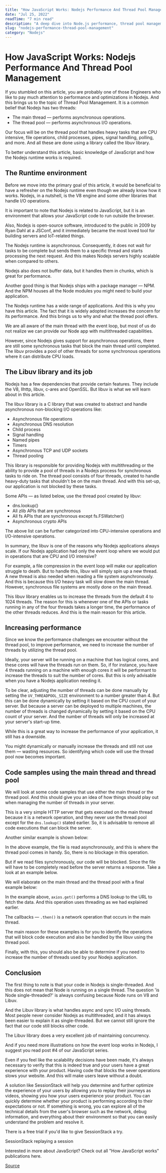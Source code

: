 ```yaml
---
title: "How JavaScript Works: Nodejs Performance And Thread Pool Management"
date: "Jul 25, 2022"
readTime: "7 min read"
description: "A deep dive into Node.js performance, thread pool management, and the role of libuv in asynchronous operations."
slug: "nodejs-performance-thread-pool-management"
category: "Nodejs"
---
```


# How JavaScript Works: Nodejs Performance And Thread Pool Management

If you stumbled on this article, you are probably one of those Engineers who like to pay much attention to performance and optimizations in Nodejs. And this brings us to the topic of Thread Pool Management. It is a common belief that Nodejs has two threads:

* The main thread — performs asynchronous operations.
* The thread pool — performs asynchronous I/O operations.

Our focus will be on the thread pool that handles heavy tasks that are CPU intensive, file operations, child processes, pipes, signal handling, polling, and more. And all these are done using a library called the libuv library.

To better understand this article, basic knowledge of JavaScript and how the Nodejs runtime works is required.

## The Runtime environment

Before we move into the primary goal of this article, it would be beneficial to have a refresher on the Nodejs runtime even though we already know how it works. Nodejs, in a nutshell, is the V8 engine and some other libraries that handle I/O operations.

It is important to note that Nodejs is related to JavaScript, but it is an environment that allows your JavaScript code to run outside the browser.

Also, Nodejs is open-source software, introduced to the public in 2009 by Ryan Dahl at a JSConf, and it immediately became the most loved tool for building servers and IoT-related things.

The Nodejs runtime is asynchronous. Consequently, it does not wait for tasks to be complete but sends them to a specific thread and starts processing the next request. And this makes Nodejs servers highly scalable when compared to others.

Nodejs also does not buffer data, but it handles them in chunks, which is great for performance.

Another good thing is that Nodejs ships with a package manager — NPM. And the NPM houses all the Node modules you might need to build your application.

The Nodejs runtime has a wide range of applications. And this is why you have this article. The fact that it is widely adopted increases the concern for its performance. And this brings us to why and what the thread pool offers.

We are all aware of the main thread with the event loop, but most of us do not realize we can provide our Node app with multithreaded capabilities.

However, since Nodejs gives support for asynchronous operations, there are still some synchronous tasks that block the main thread until completed. The libuv provides a pool of other threads for some synchronous operations where it can distribute CPU loads.

## The Libuv library and its job

Nodejs has a few dependencies that provide certain features. They include the V8, llhttp, libuv, c-ares and OpenSSL. But libuv is what we will learn about in this article.

The libuv library is a C library that was created to abstract and handle asynchronous non-blocking I/O operations like:

* Asynchronous file operations
* Asynchronous DNS resolution
* Child process
* Signal handling
* Named pipes
* Timers
* Asynchronous TCP and UDP sockets
* Thread pooling

This library is responsible for providing Nodejs with multithreading or the ability to provide a pool of threads in a Nodejs process for synchronous tasks to ride on. The thread pool consists of four threads, created to handle heavy-duty tasks that shouldn't be on the main thread. And with this set-up, our application is not blocked by these tasks.

Some APIs — as listed below, use the thread pool created by libuv:

* dns.lookup()
* All zlib APIs that are synchronous
* All fs APIs that are synchronous except fs.FSWatcher()
* Asynchronous crypto APIs

The above list can be further categorized into CPU-intensive operations and I/O-intensive operations.

In summary, the libuv is one of the reasons why Nodejs applications always scale. If our Nodejs application had only the event loop where we would put in operations that are CPU and I/O intensive?

For example, a file compression in the event loop will make our application struggle to death. But to handle this, libuv will simply spin up a new thread. A new thread is also needed when reading a file system asynchronously. And this is because this I/O heavy task will slow down the main thread. However, synchronous file systems are mostly done on the main thread.

This libuv library enables us to increase the threads from the default 4 to 1024 threads. The reason for this is whenever one of the APIs or tasks running in any of the four threads takes a longer time, the performance of the other threads reduces. And this is the main reason for this article.

## Increasing performance

Since we know the performance challenges we encounter without the thread pool, to improve performance, we need to increase the number of threads by utilizing the thread pool.

Ideally, your server will be running on a machine that has logical cores, and these cores will have the threads run on them. So, if for instance, you have 4 threads running on a machine with enough cores it will be performant to increase the threads to suit the number of cores. But this is only advisable when you have a Nodejs application needing it.

To be clear, adjusting the number of threads can be done manually by setting the `UV_THREADPOOL_SIZE` environment to a number greater than 4. But this can be done dynamically by setting it based on the CPU count of your server. But because a server can be deployed to multiple machines, the number of threads is changed dynamically by setting it based on the CPU count of your server. And the number of threads will only be increased at your server's start-up time.

While this is a great way to increase the performance of your application, it still has a downside.

You might dynamically or manually increase the threads and still not use them — wasting resources. So identifying which code will use the thread pool now becomes important.

## Code samples using the main thread and thread pool

We will look at some code samples that use either the main thread or the thread pool. And this should give you an idea of how things should play out when managing the number of threads in your server.

This is a very simple HTTP server that gets executed on the main thread because it is a network operation, and they never use the thread pool except for the `dns.lookup()` stated earlier. So, it is advisable to remove all code executions that can block the server.

Another similar example is shown below:

In the above example, the file is read asynchronously, and this is where the thread pool comes in handy. So, there is no blockage in this operation.

But if we read files synchronously, our code will be blocked. Since the file will have to be completely read before the server returns a response. Take a look at an example below.

We will elaborate on the main thread and the thread pool with a final example below:

In the example above, `axios.get()` performs a DNS lookup to the URL to fetch the data. And this operation uses threading as we had explained earlier.

The callbacks — `.then()` is a network operation that occurs in the main thread.

The main reason for these examples is for you to identify the operations that will block code execution and also be handled by the libuv using the thread pool.

Finally, with this, you should also be able to determine if you need to increase the number of threads used by your Nodejs application.

## Conclusion

The first thing to note is that your code in Nodejs is single-threaded. And this does not mean that Node is running on a single thread. The question 'is Node single-threaded?' is always confusing because Node runs on V8 and Libuv.

And the Libuv library is what handles async and sync I/O using threads. Most people never consider Nodejs as multithreaded, and it has always been easier to explain it as single-threaded. But we cannot still ignore the fact that our code still blocks other code.

The Libuv library does a very excellent job of maintaining concurrency.

And if you need more illustrations on how the event loop works in Nodejs, I suggest you read post #4 of our JavaScript series.

Even if you feel like the scalability decisions have been made, it's always necessary to verify that this is indeed true and your users have a great experience with your product. Having code that blocks the sever operations slows your website. And this will make users leave without a doubt.

A solution like SessionStack will help you determine and further optimize the experience of your users by allowing you to replay their journeys as videos, showing you how your users experience your product. You can quickly determine whether your product is performing according to their expectations or not. If something is wrong, you can explore all of the technical details from the user's browser such as the network, debug information, and everything about their environment so that you can easily understand the problem and resolve it.

There is a free trial if you'd like to give SessionStack a try.

SessionStack replaying a session

Interested in more about JavaScript? Check out all "How JavaScript works" publications here.

[Source](https://medium.com/sessionstack-blog/how-javascript-works-nodejs-performance-and-thread-pool-management-dd8ce558f51d)
